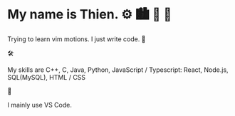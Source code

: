 # My name is Thien. :gear: :cityscape: :foggy: :night_with_stars:

Trying to learn vim motions. I just write code. :pencil:

:hammer_and_wrench:

My skills are C++, C, Java, Python, JavaScript / Typescript: React, Node.js, SQL(MySQL), HTML / CSS

:toolbox: 

I mainly use VS Code.

<!-- :link: -->
